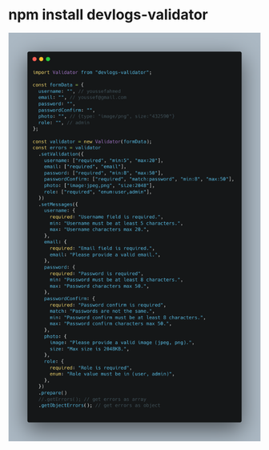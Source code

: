 # npm install devlogs-validator

<img src="https://github.com/youssef-ahmed-Devlogs/Javascript-Validator/blob/master/assets/images/main-example.png">
